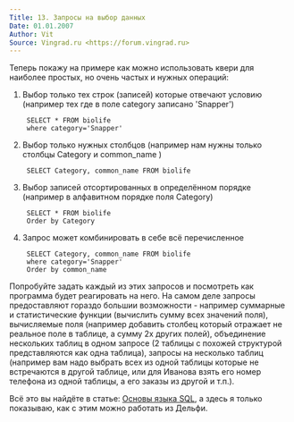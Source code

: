 ```yaml
---
Title: 13. Запросы на выбор данных
Date: 01.01.2007
Author: Vit
Source: Vingrad.ru <https://forum.vingrad.ru>
---
```



Теперь покажу на примере как можно использовать квери для наиболее
простых, но очень частых и нужных операций:

1. Выбор только тех строк (записей) которые отвечают условию (например
тех где в поле category записано \'Snapper\')

        SELECT * FROM biolife 
        where category='Snapper' 

2. Выбор только нужных столбцов (например нам нужны только столбцы
Category и common\_name )

        SELECT Category, common_name FROM biolife 

3. Выбор записей отсортированных в определённом порядке (например в
алфавитном порядке поля Category)

        SELECT * FROM biolife 
        Order by Category

4. Запрос может комбинировать в себе всё перечисленное

        SELECT Category, common_name FROM biolife 
        where category='Snapper' 
        Order by common_name 

Попробуйте задать каждый из этих запросов и посмотреть как программа
будет реагировать на него. На самом деле запросы предоставляют гораздо
большии возможности - например суммарные и статистические функции
(вычислить сумму всех значений поля), вычисляемые поля (например
добавить столбец который отражает не реальное поле в таблице, а сумму 2х
других полей), объединение нескольких таблиц в одном запросе (2 таблицы
с похожей структурой представляются как одна таблица), запросы на
несколько таблиц (например вам надо выбрать всех из одной таблицы
которые не встречаются в другой таблице, или для Иванова взять его номер
телефона из одной таблицы, а его заказы из другой и т.п.).

Всё это вы найдёте в статье:
[Основы языка SQL](/database/sql/sql_basics/),
а здесь я только показываю, как с этим можно работать из Дельфи.
